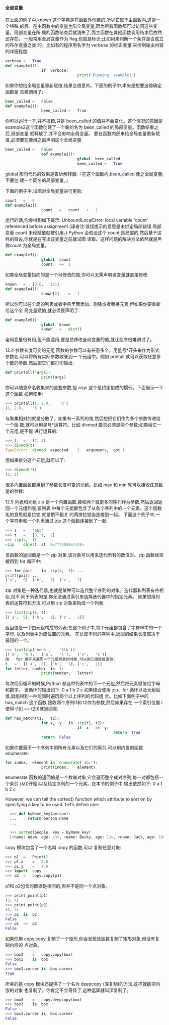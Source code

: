 #### 全局变量
在上面的例子中,known	这个字典是在函数外创建的,所以它属于主函数内,这是一个特殊
的层。在主函数中的变量也叫全局变量,因为所有函数都可以访问这些变量。局部变量在所
属的函数结束后就消失了,而主函数在其他函数调用结束后依然还存在。
一般常用全局变量作为	flag,也就是标识;比如用来判断一个条件是否成立的布尔变量之类
的。比如有的程序用名字为	verbose	的标识变量,来控制输出内容的详细程度:
```python
verbose	=	True
def	example1():
				if	verbose:
								print('Running	example1')
```
如果你想给全局变量重新赋值,结果会很意外。下面的例子中,本来是想要追踪确定函数是
否被调用了:
```python
been_called	=	False
def	example2():
				been_called	=	True									#	WRONG
```
你可以运行一下,并不报错,只是	been_called	的值并不会变化。这个情况的原因是
example2这个函数创建了一个新的名为	been_called	的局部变量。函数结束之后,局部变量
就释放了,并不会影响全局变量。
要在函数内部来给全局变量重新赋值,必须要在使用之前声明这个全局变量:
```python
been_called	=	False
				def	example2():
								global	been_called
								been_called	=	True
```
global	那句代码的效果是告诉解释器:『在这个函数内,been_called	使之全局变量;不要创
建一个同名的局部变量。』


下面的例子中,试图对全局变量进行更新:
```python
count	=	0
def	example3():
				count	=	count	+	1										#	WRONG
```		
运行的话,你会得到如下提示:
UnboundLocalError:	local	variable	'count'	referenced	before	assignment
(译者注:错误提示的意思是未绑定局部错误:局部变量	count	未经赋值就被引用。)
Python	会假设这个	count	是局部的,然后基于这样的假设,你就是在写出该变量之前就试图
读取。这样问题的解决方法依然就是声称count	为全局变量。
```python
def	example3():
				global	count
				count	+=	1
```
如果全局变量指向的是一个可修改的值,你可以无需声明该变量就直接修改:
```python
known	=	{0:0,	1:1}
def	example4():
				known[2]	=	1

```
所以你可以在全局的列表或者字典里面添加、删除或者替换元素,但如果你要重新给这个全
局变量赋值,就必须要声明了:
```python
def	example5():
				global	known
				known	=	dict()
```
全局变量很有用,但不能滥用,要是总修改全局变量的值,就让程序很难调试了。


12.4	参数长度可变的元组
函数的参数可以有任意多个。用星号*开头来作为形式参数名,可以将所有实际参数收录到一
个元组中。例如	printall	就可以获取任意多个数的参数,然后把它们都打印输出:
```python
def	printall(*args):
				print(args)
```
你可以随意命名收集来的这些参数,但	args	这个是约定俗成的惯例。下面展示一下这个函数
如何使用:
```python
>>>	printall(1,	2.0,	'3')
(1,	2.0,	'3')

```
与聚集相对的就是分散了。如果有一系列的值,然后想把它们作为多个参数传递给一个函
数,就可以用星号*运算符。比如	divmod	要求必须是两个参数;如果给它一个元组,是不能
进行运算的:
```python
>>>	t	=	(7,	3)
>>>	divmod(t)
TypeError:	divmod	expected	2	arguments,	got	1
```
但如果拆分这个元组,就可以了:
```python
>>>	divmod(*t)
(2,	1)
```
很多内置函数都用到了参数长度可变的元组。比如	max	和	min	就可以接收任意数量的参数:


12.5	列表和元组
zip	是一个内置函数,接收两个或更多的序列作为参数,然后返回返回一个元组列表,该列表
中每个元组都包含了从各个序列中的一个元素。这个函数名的意思就是拉锁,就是把不相关
的两排拉锁齿连接到一起。
下面这个例子中,一个字符串和一个列表通过	zip	这个函数连接到了一起:
```python
>>>	s	=	'abc'
>>>	t	=	[0,	1,	2]
>>>	zip(s,	t)
<zip	object	at	0x7f7d0a9e7c48>
```
该函数的返回值是一个	zip	对象,该对象可以用来迭代所有的数值对。zip	函数经常被用到	for
循环中:
```python
>>>	for	pair	in	zip(s,	t):	...
print(pair)	...
('a',	0)	('b',	1)	('c',	2)
```
zip	对象是一种迭代器,也就是某种可以迭代整个序列的对象。迭代器和列表有些相似,但不
同于列表的是,你无法通过索引来选择迭代器中的指定元素。
如果想用列表的运算符和方法,可以用	zip	对象来构成一个列表:
```python
>>>	list(zip(s,	t))
[('a',	0),	('b',	1),	('c',	2)]
```
返回值是一个由元组构成的列表;在这个例子中,每个元组都包含了字符串中的一个字母,
以及列表中对应位置的元素。
在长度不同的序列中,返回的结果长度取决于最短的一个。
```python
>>>	list(zip('Anne',	'Elk'))
[('A',	'E'),	('n',	'l'),	('n',	'k')]
用	for	循环来遍历一个元组列表的时候,可以用元组赋值语句:
t	=	[('a',	0),	('b',	1),	('c',	2)]
for	letter,	number	in	t:
				print(number,	letter)
```
每次经历循环的时候,Python	都选中列表中的下一个元组,然后把元素赋值给字母和数字。
该循环的输出如下:
0	a	1	b	2	c
如果结合使用	zip、for	循环以及元组赋值,就能得到一种能同时遍历两个以上序列的代码组
合。比如下面例子中的	has_match	这个函数,接收两个序列t1和	t2作为参数,然后如果存在
一个索引位置	i	使得	t1[i]	==	t2[i]就返回真:
```python
def	has_match(t1,	t2):
				for	x,	y	in	zip(t1,	t2):
								if	x	==	y:
												return	True
				return	False
```
如果你要遍历一个序列中的所有元素以及它们的索引,可以用内置的函数	enumerate:
```python
for	index,	element	in	enumerate('abc'):
				print(index,	element)
```
enumerate	函数的返回值是一个枚举对象,它会遍历整个成对序列;每一对都包括一个索引
(从0开始)以及给定序列的一个元素。在本节的例子中,输出依然如下:
0	a	1	b	2	c




However, we can tell the sorted() function which attribute to sort on by specifying a key to be used. Let’s define one:
```python
  >>> def byName_key(person):
  ...     return person.name
  ... 

  >>> sorted(people, key = byName_key)
  [<name: Adam, age: 43>, <name: Becky, age: 11>, <name: Jack, age: 19>]
```


copy	模块包含了一个名叫	copy	的函数,可以
复制任意对象:
```python
>>>	p1	=	Point()
>>>	p1.x	=	3.0
>>>	p1.y	=	4.0
>>>	import	copy
>>>	p2	=	copy.copy(p1)
```
p1和	p2包含的数据是相同的,但并不是同一个点对象。
```python
>>>	print_point(p1)
(3,	4)
>>>	print_point(p2)
(3,	4)
>>>	p1	is	p2
False
>>>	p1	==	p2
False
```
如果你用	copy.copy	复制了一个矩形,你会发现该函数复制了矩形对象,但没有复制内嵌的
点对象。
```python
>>>	box2	=	copy.copy(box)
>>>	box2	is	box
False
>>>	box2.corner	is	box.corner
True
```
所幸的是	copy	模块还提供了一个名为	deepcopy	(深复制)的方法,这样就能把内嵌的对象
也复制了。你肯定不会奇怪了,这种运算就叫深复制了。
```python
>>>	box3	=	copy.deepcopy(box)
>>>	box3	is	box
False
>>>	box3.corner	is	box.corner
False

```

